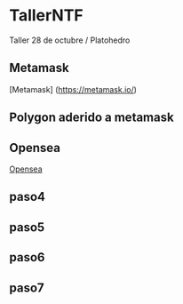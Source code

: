# TallerNTF
Taller 28 de octubre / Platohedro 

## Metamask 


[Metamask] (https://metamask.io/)  




## Polygon aderido a metamask

 []() 


## Opensea

[Opensea](https://opensea.io/)





## paso4


## paso5


## paso6


## paso7
